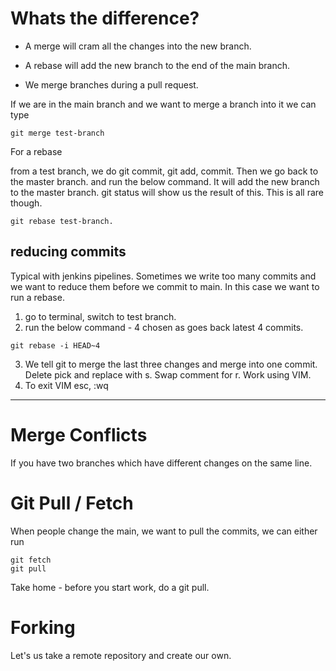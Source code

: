 # Whats the difference?

- A merge will cram all the changes into the new branch.
- A rebase will add the new branch to the end of the main branch.

- We merge branches during a pull request.

If we are in the main branch and we want to merge a branch into it we can type

```
git merge test-branch
```

For a rebase

from a test branch, we do git commit, git add, commit. Then we go back to the master branch. and run the below command.
It will add the new branch to the master branch. git status will show us the result of this.
This is all rare though.

```
git rebase test-branch.
```

## reducing commits

Typical with jenkins pipelines. Sometimes we write too many commits and we want to reduce them before we commit to main.
In this case we want to run a rebase.

1. go to terminal, switch to test branch.
2. run the below command - 4 chosen as goes back latest 4 commits.

```
git rebase -i HEAD~4
```

3. We tell git to merge the last three changes and merge into one commit. Delete pick and replace with s. Swap comment for r. Work using VIM.
4. To exit VIM esc, :wq

---

# Merge Conflicts

If you have two branches which have different changes on the same line.

# Git Pull / Fetch

When people change the main, we want to pull the commits, we can either run

```
git fetch
git pull
```

Take home - before you start work, do a git pull.

# Forking

Let's us take a remote repository and create our own. 
